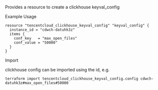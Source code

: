 Provides a resource to create a clickhouse keyval_config

Example Usage

```hcl
resource "tencentcloud_clickhouse_keyval_config" "keyval_config" {
  instance_id = "cdwch-datuhk3z"
  items {
    conf_key   = "max_open_files"
    conf_value = "50000"
  }
}
```

Import

clickhouse config can be imported using the id, e.g.

```
terraform import tencentcloud_clickhouse_keyval_config.config cdwch-datuhk3z#max_open_files#50000
```